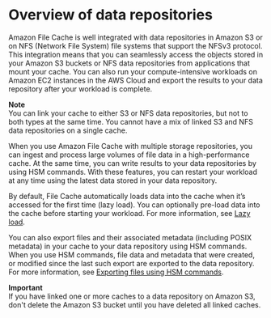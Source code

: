 # Overview of data repositories<a name="overview-data-repo"></a>

Amazon File Cache is well integrated with data repositories in Amazon S3 or on NFS \(Network File System\) file systems that support the NFSv3 protocol\. This integration means that you can seamlessly access the objects stored in your Amazon S3 buckets or NFS data repositories from applications that mount your cache\. You can also run your compute\-intensive workloads on Amazon EC2 instances in the AWS Cloud and export the results to your data repository after your workload is complete\.

**Note**  
You can link your cache to either S3 or NFS data repositories, but not to both types at the same time\. You cannot have a mix of linked S3 and NFS data repositories on a single cache\.

When you use Amazon File Cache with multiple storage repositories, you can ingest and process large volumes of file data in a high\-performance cache\.  At the same time, you can write results to your data repositories by using  HSM commands\. With these features, you can restart your workload at any time using the latest data stored in your data repository\.

By default, File Cache automatically loads data into the cache when it’s accessed for the first time \(lazy load\)\. You can optionally pre\-load data into the cache before starting your workload\.  For more information, see [Lazy load](mdll-lazy-load.md)\.

You can also export files and their associated metadata \(including POSIX metadata\) in your cache to your data repository using  HSM commands\.  When you use  HSM commands, file data and metadata that were created, or modified since the last such export are exported to the data repository\.  For more information, see [Exporting files using HSM commands](exporting-files-hsm.md)\.

**Important**  
If you have linked one or more caches to a data repository on Amazon S3, don't delete the Amazon S3 bucket until you have deleted all linked caches\.